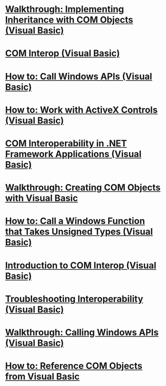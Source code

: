 # [Walkthrough: Implementing Inheritance with COM Objects (Visual Basic)](walkthrough-implementing-inheritance-with-com-objects.md)
# [COM Interop (Visual Basic)](index.md)
# [How to: Call Windows APIs (Visual Basic)](how-to-call-windows-apis.md)
# [How to: Work with ActiveX Controls (Visual Basic)](how-to-work-with-activex-controls.md)
# [COM Interoperability in .NET Framework Applications (Visual Basic)](com-interoperability-in-net-framework-applications.md)
# [Walkthrough: Creating COM Objects with Visual Basic](walkthrough-creating-com-objects.md)
# [How to: Call a Windows Function that Takes Unsigned Types (Visual Basic)](how-to-call-a-windows-function-that-takes-unsigned-types.md)
# [Introduction to COM Interop (Visual Basic)](introduction-to-com-interop.md)
# [Troubleshooting Interoperability (Visual Basic)](troubleshooting-interoperability.md)
# [Walkthrough: Calling Windows APIs (Visual Basic)](walkthrough-calling-windows-apis.md)
# [How to: Reference COM Objects from Visual Basic](how-to-reference-com-objects.md)
